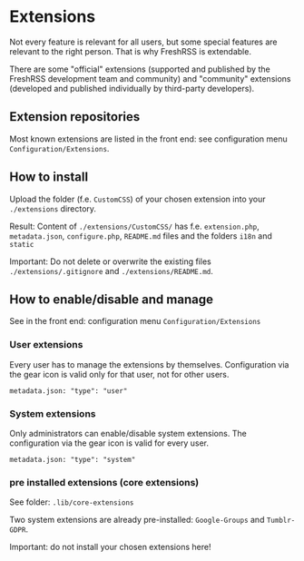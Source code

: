 # Extensions

Not every feature is relevant for all users, but some special features are relevant to the right person. That is why FreshRSS is extendable.

There are some "official" extensions (supported and published by the FreshRSS development team and community) and "community" extensions (developed and published individually by third-party developers).

## Extension repositories

Most known extensions are listed in the front end: see configuration menu `Configuration/Extensions`.

## How to install

Upload the folder (f.e. `CustomCSS`) of your chosen extension into your `./extensions` directory.

Result: Content of `./extensions/CustomCSS/` has f.e. `extension.php`, `metadata.json`, `configure.php`, `README.md` files and the folders `i18n` and `static`

Important: Do not delete or overwrite the existing files `./extensions/.gitignore` and `./extensions/README.md`.

## How to enable/disable and manage

See in the front end: configuration menu `Configuration/Extensions`

### User extensions

Every user has to manage the extensions by themselves. Configuration via the gear icon is valid only for that user, not for other users.

```
metadata.json: "type": "user"
```

### System extensions

Only administrators can enable/disable system extensions. The configuration via the gear icon is valid for every user.

```
metadata.json: "type": "system"
```

### pre installed extensions (core extensions)

See folder: `.lib/core-extensions`

Two system extensions are already pre-installed: `Google-Groups` and `Tumblr-GDPR`.

Important: do not install your chosen extensions here!
